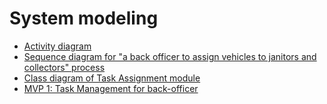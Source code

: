 # System modeling

- [Activity diagram](./2.1.md)
- [Sequence diagram for  "a back officer to assign vehicles to janitors and collectors" process](./2.2.md)
- [Class diagram of Task Assignment module](./2.3.md)
- [MVP 1: Task Management for back-officer](./2.4.md)
